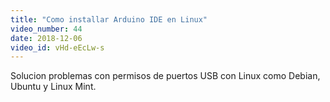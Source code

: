 ```yaml
---
title: "Como installar Arduino IDE en Linux"
video_number: 44
date: 2018-12-06
video_id: vHd-eEcLw-s
---
```


Solucion problemas con permisos de puertos USB con Linux como Debian, Ubuntu y Linux Mint.
